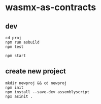 # wasmx-as-contracts

## dev

```
cd proj
npm run asbuild
npm test

npm start
```

## create new project

```
mkdir newproj && cd newproj
npm init
npm install --save-dev assemblyscript
npx asinit .
```
